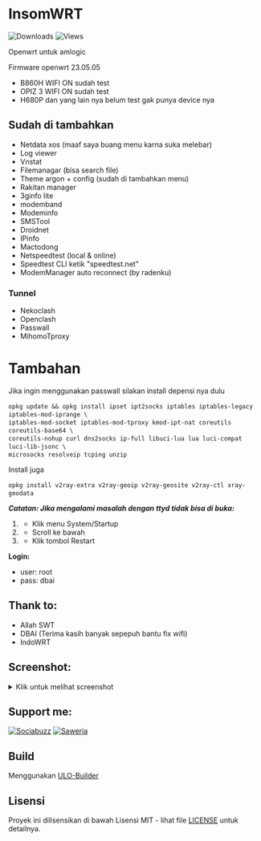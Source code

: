 # InsomWRT
![Downloads](https://img.shields.io/github/downloads/bobbyunknown/InsomWRT/total.svg)
![Views](https://komarev.com/ghpvc/?username=bobbyunknown&repo=InsomWRT)

Openwrt untuk amlogic

Firmware openwrt 23.05.05
- B860H WIFI ON sudah test
- OPIZ 3 WIFI ON sudah test
- H680P dan yang lain nya belum test gak punya device nya

## Sudah di tambahkan

- Netdata xos (maaf saya buang menu karna suka melebar)
- Log viewer
- Vnstat
- Filemanagar (bisa search file)
- Theme argon + config (sudah di tambahkan menu)
- Rakitan manager
- 3ginfo lite
- modemband
- Modeminfo
- SMSTool
- Droidnet
- IPinfo
- Mactodong
- Netspeedtest (local & online)
- Speedtest CLI ketik "speedtest.net"
- ModemManager auto reconnect (by radenku)

### Tunnel
- Nekoclash
- Openclash
- Passwall
- MihomoTproxy

# Tambahan
Jika ingin menggunakan passwall silakan install depensi nya dulu
```
opkg update && opkg install ipset ipt2socks iptables iptables-legacy iptables-mod-iprange \
iptables-mod-socket iptables-mod-tproxy kmod-ipt-nat coreutils coreutils-base64 \
coreutils-nohup curl dns2socks ip-full libuci-lua lua luci-compat luci-lib-jsonc \
microsocks resolveip tcping unzip
```
Install juga
```
opkg install v2ray-extra v2ray-geoip v2ray-geosite v2ray-ctl xray-geodata
```


***Catatan: Jika mengalami masalah dengan ttyd tidak bisa di buka:***
1. - Klik menu System/Startup
2. - Scroll ke bawah 
3. - Klik tombol Restart

**Login:**
- user: root
- pass: dbai

## Thank to:
- Allah SWT
- DBAI (Terima kasih banyak sepepuh bantu fix wifi)
- IndoWRT

## Screenshot:
<details>
<summary>Klik untuk melihat screenshot</summary>

![screenshot 1](img/Snag_b3a08e.png)
![screenshot 2](img/Snag_b3a0ec.png)
![screenshot 3](img/Snag_b3a15a.png)
![screenshot 4](img/Snag_b3a254.png)
![screenshot 5](img/Snag_b3a2f0.png)
![screenshot 6](img/Snag_b3a36d.png)
![screenshot 7](img/Snag_b3a409.png)

</details>

## Support me:

[![Sociabuzz](https://img.shields.io/badge/Sociabuzz-1DA1F2?style=for-the-badge&logo=sociabuzz&logoColor=white)](https://sociabuzz.com/bobbyunknown/tribe)
[![Saweria](https://img.shields.io/badge/Saweria-FFA500?style=for-the-badge&logo=saweria&logoColor=white)](https://saweria.co/bobbyunknown)

## Build
Menggunakan [ULO-Builder](https://github.com/armarchindo/ULO-Builder)
## Lisensi

Proyek ini dilisensikan di bawah Lisensi MIT - lihat file [LICENSE](LICENSE) untuk detailnya.
